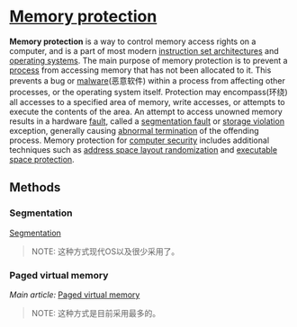 # [Memory protection](https://en.wikipedia.org/wiki/Memory_protection)

**Memory protection** is a way to control memory access rights on a computer, and is a part of most modern [instruction set architectures](https://en.wikipedia.org/wiki/Instruction_set_architecture) and [operating systems](https://en.wikipedia.org/wiki/Operating_system). The main purpose of memory protection is to prevent a [process](https://en.wikipedia.org/wiki/Process_(computing)) from accessing memory that has not been allocated to it. This prevents a bug or [malware](https://en.wikipedia.org/wiki/Malware)(恶意软件) within a process from affecting other processes, or the operating system itself. Protection may encompass(环绕) all accesses to a specified area of memory, write accesses, or attempts to execute the contents of the area. An attempt to access unowned memory results in a hardware [fault](https://en.wikipedia.org/wiki/Trap_(computing)), called a [segmentation fault](https://en.wikipedia.org/wiki/Segmentation_fault) or [storage violation](https://en.wikipedia.org/wiki/Storage_violation) exception, generally causing [abnormal termination](https://en.wikipedia.org/wiki/Abnormal_termination) of the offending process. Memory protection for [computer security](https://en.wikipedia.org/wiki/Computer_security) includes additional techniques such as [address space layout randomization](https://en.wikipedia.org/wiki/Address_space_layout_randomization) and [executable space protection](https://en.wikipedia.org/wiki/Executable_space_protection).

## Methods



### Segmentation

[Segmentation](https://en.wikipedia.org/wiki/Segmentation_(memory)) 

> NOTE: 这种方式现代OS以及很少采用了。

### Paged virtual memory

*Main article:* [Paged virtual memory](https://en.wikipedia.org/wiki/Paged_virtual_memory)

> NOTE: 这种方式是目前采用最多的。